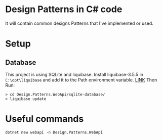 # Design Patterns in C# code
It will contain common designs Patterns that I've implemented or used.

# Setup
## Database
This project is using SQLite and liquibase.
Install liquibase-3.5.5 in `C:\opt\liquibase` and add it to the Path environment variable. [LINK](https://download.liquibase.org/download-community/)
Then Run:
```
> cd Design.Patterns.WebApi/sqlite-database/
> liquibase update
```

# Useful commands
`dotnet new webapi -n Design.Patterns.WebApi`

